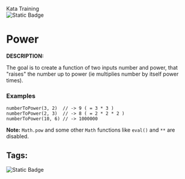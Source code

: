 Kata Training <br>
![Static Badge](https://img.shields.io/badge/8kyu%20-%20black?style=flat&logo=codewars&labelColor=B1361E&color=black)

# Power

**DESCRIPTION:**

The goal is to create a function of two inputs number and power, that "raises" the number up to power (ie multiplies number by itself power times).

### Examples

```
numberToPower(3, 2)  // -> 9 ( = 3 * 3 )
numberToPower(2, 3)  // -> 8 ( = 2 * 2 * 2 )
numberToPower(10, 6) // -> 1000000
```

**Note:** `Math.pow` and some other `Math` functions like `eval()` and `**` are disabled.


## Tags:

![Static Badge](https://img.shields.io/badge/restricted%20-%20crimson?style=plastic)